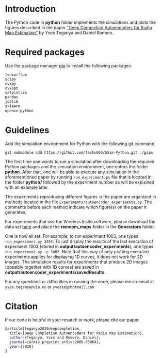 # Introduction
The Python code in **python** folder implements the simulations and plots the figures described in the paper ["Deep Completion Autoencoders for Radio Map Estimation"](https://arxiv.org/abs/2005.05964) by Yves Teganya and Daniel Romero.

# Required packages

Use the package manager [pip](https://pip.pypa.io/en/stable/) to install the following packages:

```bash
tensorflow
scipy
cvxpy
cvxopt
matplotlib
pandas
joblib
sklearn
opencv-python
```
# Guidelines
Add the simulation environment for Python with the following git command:

```git submodule add https://github.com/fachu000/GSim-Python.git ./gsim```
 

The first time one wants to run a simulation after downloading the required Python packages and the simulation environment, one enters the folder **python**. After that, one will be able to execute any simulation in the aforementioned paper by running `run_experiment.py` file that is located  in the folder **python/** followed by the experiment number as will be explained with an example later.

The experiments reproducing different figures in the paper are organized in methods located in the file `Experiments/autoencoder_experiments.py`. The comments before each method indicate which figure(s) on the paper it generates.

For experiments that use the Wireless Insite software, please download the data set [here](https://uiano-my.sharepoint.com/:f:/g/personal/yvest_uia_no/Etd8s_l5GgdAo5GWjsdm9iwB67pFDzMgEYkBSpoNxn_X2w?e=yKzFno) and place the **remcom_maps** folder in the **Generators** folder. 

One is now all set. For example, to run experiment 1003, one types `run_experiment.py 1003`. To just display the results of the last execution of experiment 1003 (stored in **output/autoencoder_experiments**), one types `run_experiment.py -p 1003`. Note that this way of only plotting executed experiments applies for displaying 1D curves, it does not work for 2D images. The simulation results for experiments that produce 2D images (possibly together with 1D curves) are saved in **output/autoencoder_experiments/savedResults**. 

For any questions or difficulties in running the code, please me an email at `yves.teganya@uia.no` or `yvesteg@hotmail.com`

# Citation
If our code is helpful in your resarch or work, please cite our paper.
```bash
@article{teganya2020deepcompletion,
  title={Deep Completion Autoencoders for Radio Map Estimation},
  author={Teganya, Yves and Romero, Daniel},
  journal={arXiv preprint arXiv:2005.05964},
  year={2020}
}
```

